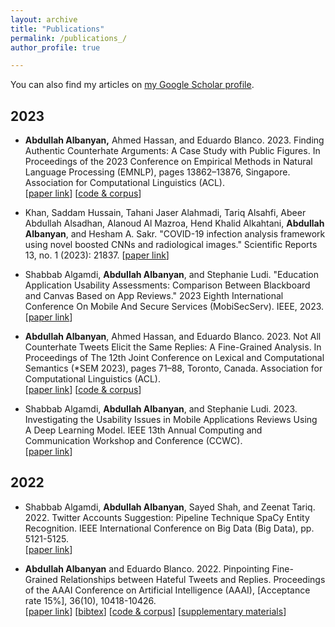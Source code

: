 ```yaml
---
layout: archive
title: "Publications"
permalink: /publications_/
author_profile: true

---
```

You can also find my articles on [my Google Scholar profile](https://scholar.google.com/citations?hl=en&user=WH3t6VwAAAAJ).

## 2023

- **Abdullah Albanyan,** Ahmed Hassan, and Eduardo Blanco. 2023. Finding Authentic Counterhate Arguments: A Case Study with Public Figures. In Proceedings of the 2023 Conference on Empirical Methods in Natural Language Processing (EMNLP), pages 13862–13876, Singapore. Association for Computational Linguistics (ACL). <br />
[[paper link](https://aclanthology.org/2023.emnlp-main.855/)]
[[code & corpus](https://github.com/albanyan/counterhate_paragraph)]

- Khan, Saddam Hussain, Tahani Jaser Alahmadi, Tariq Alsahfi, Abeer Abdullah Alsadhan, Alanoud Al Mazroa, Hend Khalid Alkahtani, **Abdullah Albanyan**, and Hesham A. Sakr. "COVID-19 infection analysis framework using novel boosted CNNs and radiological images." Scientific Reports 13, no. 1 (2023): 21837.
[[paper link](https://www.nature.com/articles/s41598-023-49218-7)]

- Shabbab Algamdi, **Abdullah Albanyan**, and Stephanie Ludi. "Education Application Usability Assessments: Comparison Between Blackboard and Canvas Based on App Reviews." 2023 Eighth International Conference On Mobile And Secure Services (MobiSecServ). IEEE, 2023. <br />
[[paper link](https://ieeexplore.ieee.org/abstract/document/10328998)]

- **Abdullah Albanyan**, Ahmed Hassan, and Eduardo Blanco. 2023. Not All Counterhate Tweets Elicit the Same Replies: A Fine-Grained Analysis. In Proceedings of The 12th Joint Conference on Lexical and Computational Semantics (*SEM 2023), pages 71–88, Toronto, Canada. Association for Computational Linguistics (ACL). <br />
[[paper link](https://aclanthology.org/2023.starsem-1.8/)]
[[code & corpus](https://github.com/albanyan/counterhate_reply)]

- Shabbab Algamdi, **Abdullah Albanyan**, and Stephanie Ludi. 2023. Investigating the Usability Issues in Mobile Applications Reviews Using A Deep Learning Model. IEEE 13th Annual Computing and Communication Workshop and Conference (CCWC). <br />
[[paper link](https://ieeexplore.ieee.org/abstract/document/10099350/)]

## 2022

- Shabbab Algamdi, **Abdullah Albanyan**, Sayed Shah, and Zeenat Tariq. 2022. Twitter Accounts Suggestion: Pipeline Technique SpaCy Entity Recognition. IEEE International Conference on Big Data (Big Data), pp. 5121-5125. <br />
[[paper link](https://ieeexplore.ieee.org/abstract/document/10020570)]

- **Abdullah Albanyan** and Eduardo Blanco. 2022. Pinpointing Fine-Grained Relationships between Hateful Tweets and Replies. Proceedings of the AAAI Conference on Artificial Intelligence (AAAI), [Acceptance rate 15%], 36(10), 10418-10426.   <br />
[[paper link](https://ojs.aaai.org/index.php/AAAI/article/view/21284)]
[[bibtex](https://ojs.aaai.org/index.php/AAAI/citationstylelanguage/download/bibtex?submissionId=21284&publicationId=19571)]
[[code & corpus](https://github.com/albanyan/hateful-tweets-replies)]
[[supplementary materials](/files/hate-twitter-supplemental.pdf)]
